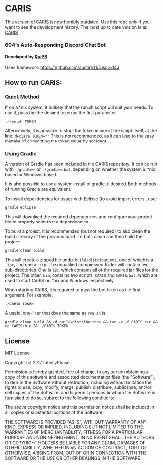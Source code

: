 # CARIS
This version of CARIS is now horribly outdated. 
Use this repo *only* if you want to see the development history.
The most up to date version is at: [CARIS](https://github.com/Auxiliatrix/CARIS-Framework)

### 604's Auto-Responding Discord Chat Bot

#### Developed by [QuiPS](https://quips.info)

Uses framework: https://github.com/austinv11/Discord4J

## How to run CARIS:

### Quick Method

If on a \*nix system, it is likely that the run.sh script will suit your needs.
To use it, pass the the desired token as the first parameter.
```
./run.sh TOKEN
```
Alternatively, it is possible to store the token inside of the script itself, at the line: `declare TOKEN=""`
This is not recommended, as it can lead to the easy mistake of committing the token value by accident.

### Using Gradle

A version of Gradle has been included in the CARIS repository.
It can be run with `./gradlew`, or `./gradlew.bat`, depending on whether the system is \*nix based or Windows based.

It is also possible to use a system install of gradle, if desired.
Both methods of running Gradle are equivalent.

To install dependencies for usage with Eclipse (to avoid import errors), use:
```
gradle eclipse
```
This will download the required dependencies and configure your project file to properly point to the dependencies.

To build a project, it is recommended (but not required) to also clean the build direcory of the previous build.
To both clean and then build the project:
```
gradle clean build
```
This will create a zipped file under `build/distributions`, one of which is a `.tar`, and one a `.zip`.
The unpacked compressed folder will contain two sub-directories.
One is `lib`, which contains all of the required jar files for the project.
The other, `bin`, contains two scripts: `CARIS` and `CARIS.bat`, which are used to start CARIS on \*nix and Windows respectively.

When starting CARIS, it is required to pass the bot token as the first argument.
For example:
```
./CARIS TOKEN
```

A useful one-liner that does the same as `run.sh` is:
```
gradle clean build && cd build/distributions && tar -x -f CARIS.tar && cd CARIS/bin && ./CARIS TOKEN
```

## License

MIT License

Copyright (c) 2017 InfinityPhase

Permission is hereby granted, free of charge, to any person obtaining a copy
of this software and associated documentation files (the "Software"), to deal
in the Software without restriction, including without limitation the rights
to use, copy, modify, merge, publish, distribute, sublicense, and/or sell
copies of the Software, and to permit persons to whom the Software is
furnished to do so, subject to the following conditions:

The above copyright notice and this permission notice shall be included in all
copies or substantial portions of the Software.

THE SOFTWARE IS PROVIDED "AS IS", WITHOUT WARRANTY OF ANY KIND, EXPRESS OR
IMPLIED, INCLUDING BUT NOT LIMITED TO THE WARRANTIES OF MERCHANTABILITY,
FITNESS FOR A PARTICULAR PURPOSE AND NONINFRINGEMENT. IN NO EVENT SHALL THE
AUTHORS OR COPYRIGHT HOLDERS BE LIABLE FOR ANY CLAIM, DAMAGES OR OTHER
LIABILITY, WHETHER IN AN ACTION OF CONTRACT, TORT OR OTHERWISE, ARISING FROM,
OUT OF OR IN CONNECTION WITH THE SOFTWARE OR THE USE OR OTHER DEALINGS IN THE
SOFTWARE.
